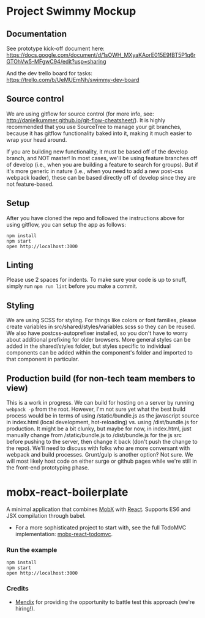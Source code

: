 # Project Swimmy Mockup

## Documentation
See prototype kick-off document here: https://docs.google.com/document/d/1sOWH_MXyaKAorE015E9fBT5P1q6rGTOhVw5-MFgwC94/edit?usp=sharing

And the dev trello board for tasks: https://trello.com/b/UeMUEmNh/swimmy-dev-board

## Source control
We are using gitflow for source control (for more info, see: http://danielkummer.github.io/git-flow-cheatsheet/). It is highly recommended that you use SourceTree to manage your git branches, because it has gitflow functionality baked into it, making it much easier to wrap your head around. 

If you are building new functionality, it must be based off of the develop branch, and NOT master! In most cases, we'll be using feature branches off of develop (i.e., when you are building a feature to search for groups). But if it's more generic in nature (i.e., when you need to add a new post-css webpack loader), these can be based directly off of develop since they are not feature-based.

## Setup
After you have cloned the repo and followed the instructions above for using gitflow, you can setup the app as follows:

```
npm install
npm start
open http://localhost:3000
```

## Linting
Please use 2 spaces for indents. To make sure your code is up to snuff, simply run `npm run lint` before you make a commit.

## Styling
We are using SCSS for styling. For things like colors or font families, please create variables in src/shared/styles/variables.scss so they can be reused. We also have postcss-autoprefixer installed, so you don't have to worry about additional prefixing for older browsers. More general styles can be added in the shared/styles folder, but styles specific to individual components can be added within the component's folder and imported to that component in particular.

## Production build (for non-tech team members to view)
This is a work in progress. We can build for hosting on a server by running `webpack -p` from the root. However, I'm not sure yet what the best build process would be in terms of using /static/bundle.js as the javascript source in index.html (local development, hot-reloading) vs. using /dist/bundle.js for production. It might be a bit clunky, but maybe for now, in index.html, just manually change from /static/bundle.js to /dist/bundle.js for the js src before pushing to the server, then change it back (don't push the change to the repo). We'll need to discuss with folks who are more conversant with webpack and build processes. Grunt/gulp is another option? Not sure. We will most likely host code on either surge or github pages while we're still in the front-end prototyping phase.


mobx-react-boilerplate
=====================

A minimal application that combines [MobX](https://mobxjs.github.io/mobx) with [React](https://facebook.github.io/react).
Supports ES6 and JSX compilation through babel.

* For a more sophisticated project to start with, see the full TodoMVC implementation: [mobx-react-todomvc](https://github.com/mobxjs/mobx-react-todomvc).

### Run the example

```
npm install
npm start
open http://localhost:3000
```


### Credits

* [Mendix](http://github.com/mendix) for providing the opportunity to battle test this approach (we're hiring!).
